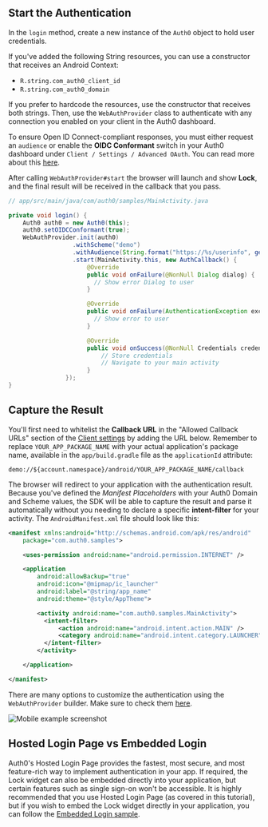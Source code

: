 ## Start the Authentication

In the `login` method, create a new instance of the `Auth0` object to hold user credentials. 

If you've added the following String resources, you can use a constructor that receives an Android Context: 
* `R.string.com_auth0_client_id`
* `R.string.com_auth0_domain`

If you prefer to hardcode the resources, use the constructor that receives both strings. Then, use the `WebAuthProvider` class to authenticate with any connection you enabled on your client in the Auth0 dashboard.

To ensure Open ID Connect-compliant responses, you must either request an `audience` or enable the **OIDC Conformant** switch in your Auth0 dashboard under `Client / Settings / Advanced OAuth`. You can read more about this [here](https://auth0.com/docs/api-auth/intro#how-to-use-the-new-flows).

After calling `WebAuthProvider#start` the browser will launch and show **Lock**, and the final result will be received in the callback that you pass.

```java
// app/src/main/java/com/auth0/samples/MainActivity.java

private void login() {
    Auth0 auth0 = new Auth0(this);
    auth0.setOIDCConformant(true);
    WebAuthProvider.init(auth0)
                  .withScheme("demo")
                  .withAudience(String.format("https://%s/userinfo", getString(R.string.com_auth0_domain)))
                  .start(MainActivity.this, new AuthCallback() {
                      @Override
                      public void onFailure(@NonNull Dialog dialog) {
                        // Show error Dialog to user
                      }

                      @Override
                      public void onFailure(AuthenticationException exception) {
                        // Show error to user
                      }

                      @Override
                      public void onSuccess(@NonNull Credentials credentials) {
                          // Store credentials
                          // Navigate to your main activity
                      }
                });
}
```

## Capture the Result

You'll first need to whitelist the **Callback URL** in the "Allowed Callback URLs" section of the [Client settings](${manage_url}/#/clients) by adding the URL below. Remember to replace `YOUR_APP_PACKAGE_NAME` with your actual application's package name, available in the `app/build.gradle` file as the `applicationId` attribute:

```text
demo://${account.namespace}/android/YOUR_APP_PACKAGE_NAME/callback
```

The browser will redirect to your application with the authentication result. Because you've defined the _Manifest Placeholders_ with your Auth0 Domain and Scheme values, the SDK will be able to capture the result and parse it automatically without you needing to declare a specific **intent-filter** for your activity. The `AndroidManifest.xml` file should look like this:

```xml
<manifest xmlns:android="http://schemas.android.com/apk/res/android"
    package="com.auth0.samples">

    <uses-permission android:name="android.permission.INTERNET" />

    <application
        android:allowBackup="true"
        android:icon="@mipmap/ic_launcher"
        android:label="@string/app_name"
        android:theme="@style/AppTheme">

        <activity android:name="com.auth0.samples.MainActivity">
          <intent-filter>
              <action android:name="android.intent.action.MAIN" />
              <category android:name="android.intent.category.LAUNCHER" />
          </intent-filter>
        </activity>

    </application>

</manifest>
```

There are many options to customize the authentication using the `WebAuthProvider` builder. Make sure to check them [here](/libraries/auth0-android#implementing-web-based-auth).
<div class="phone-mockup">
  <img src="/media/articles/native-platforms/android/login-android.png" alt="Mobile example screenshot" />
</div>


## Hosted Login Page vs Embedded Login

Auth0's Hosted Login Page provides the fastest, most secure, and most feature-rich way to implement authentication in your app. If required, the Lock widget can also be embedded directly into your application, but certain features such as single sign-on won't be accessible. It is highly recommended that you use Hosted Login Page (as covered in this tutorial), but if you wish to embed the Lock widget directly in your application, you can follow the [Embedded Login sample](https://github.com/auth0-samples/auth0-android-sample/tree/embedded-login/01-Embedded-Login).
